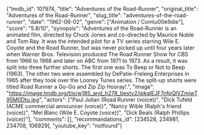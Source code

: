 {"tmdb_id": 107974, "title": "Adventures of the Road-Runner", "original_title": "Adventures of the Road-Runner", "slug_title": "adventures-of-the-road-runner", "date": "1962-06-02", "genre": ["Animation / Com\u00e9die"], "score": "5.8/10", "synopsis": "Adventures of the Road-Runner is an animated film, directed by Chuck Jones and co-directed by Maurice Noble and Tom Ray. It was the intended pilot for a TV series starring Wile E. Coyote and the Road Runner, but was never picked up until four years later when Warner Bros. Television produced The Road Runner Show for CBS from 1966 to 1968 and later on ABC from 1971 to 1973. As a result, it was split into three further shorts. The first one was To Beep or Not to Beep (1963). The other two were assembled by DePatie-Freleng Enterprises in 1965 after they took over the Looney Tunes series. The split-up shorts were titled Road Runner a Go-Go and Zip Zip Hooray!.", "image": "https://image.tmdb.org/t/p/w185_and_h278_bestv2/jpkaIEJF7nfpQlVZmiwT95M0Dtu.jpg", "actors": ["Paul Julian (Road Runner (voice))", "Dick Tufeld (ACME commercial announcer (voice))", "Nancy Wible (Ralph's friend (voice))", "Mel Blanc (Wile E. Coyote (voice))", "Dick Beals (Ralph Phillips (voice))"], "comments": [], "recommandations_id": [234528, 234981, 234708, 106929], "youtube_key": "notfound"}